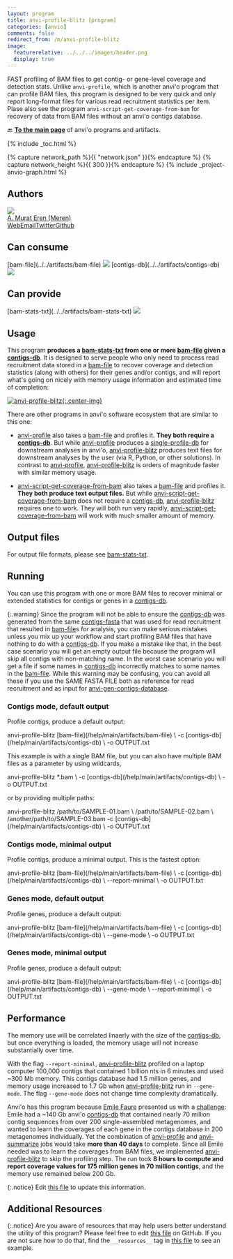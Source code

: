 ```yaml
---
layout: program
title: anvi-profile-blitz [program]
categories: [anvio]
comments: false
redirect_from: /m/anvi-profile-blitz
image:
  featurerelative: ../../../images/header.png
  display: true
---
```


FAST profiling of BAM files to get contig- or gene-level coverage and detection stats. Unlike `anvi-profile`, which is another anvi&#x27;o program that can profile BAM files, this program is designed to be very quick and only report long-format files for various read recruitment statistics per item. Plase also see the program `anvi-script-get-coverage-from-bam` for recovery of data from BAM files without an anvi&#x27;o contigs database.

🔙 **[To the main page](../../)** of anvi'o programs and artifacts.


{% include _toc.html %}
<div id="svg" class="subnetwork"></div>
{% capture network_path %}{{ "network.json" }}{% endcapture %}
{% capture network_height %}{{ 300 }}{% endcapture %}
{% include _project-anvio-graph.html %}


## Authors

<div class="anvio-person"><div class="anvio-person-info"><div class="anvio-person-photo"><img class="anvio-person-photo-img" src="../../images/authors/meren.jpg" /></div><div class="anvio-person-info-box"><a href="/people/meren" target="_blank"><span class="anvio-person-name">A. Murat Eren (Meren)</span></a><div class="anvio-person-social-box"><a href="http://meren.org" class="person-social" target="_blank"><i class="fa fa-fw fa-home"></i>Web</a><a href="mailto:a.murat.eren@gmail.com" class="person-social" target="_blank"><i class="fa fa-fw fa-envelope-square"></i>Email</a><a href="http://twitter.com/merenbey" class="person-social" target="_blank"><i class="fa fa-fw fa-twitter-square"></i>Twitter</a><a href="http://github.com/meren" class="person-social" target="_blank"><i class="fa fa-fw fa-github"></i>Github</a></div></div></div></div>



## Can consume


<p style="text-align: left" markdown="1"><span class="artifact-r">[bam-file](../../artifacts/bam-file) <img src="../../images/icons/BAM.png" class="artifact-icon-mini" /></span> <span class="artifact-r">[contigs-db](../../artifacts/contigs-db) <img src="../../images/icons/DB.png" class="artifact-icon-mini" /></span></p>


## Can provide


<p style="text-align: left" markdown="1"><span class="artifact-p">[bam-stats-txt](../../artifacts/bam-stats-txt) <img src="../../images/icons/TXT.png" class="artifact-icon-mini" /></span></p>


## Usage


This program **produces a <span class="artifact-n">[bam-stats-txt](/help/main/artifacts/bam-stats-txt)</span> from one or more <span class="artifact-n">[bam-file](/help/main/artifacts/bam-file)</span> given a <span class="artifact-n">[contigs-db](/help/main/artifacts/contigs-db)</span>**. It is designed to serve people who only need to process read recruitment data stored in a <span class="artifact-n">[bam-file](/help/main/artifacts/bam-file)</span> to recover coverage and detection statistics (along with others) for their genes and/or contigs, and will report what's going on nicely with memory usage information and estimated time of completion:

[![anvi-profile-blitz](../../images/anvi-profile-blitz.png){:.center-img}](../../images/anvi-profile-blitz.png)

There are other programs in anvi'o software ecosystem that are similar to this one:

* <span class="artifact-p">[anvi-profile](/help/main/programs/anvi-profile)</span> also takes a <span class="artifact-n">[bam-file](/help/main/artifacts/bam-file)</span> and profiles it. **They both require a <span class="artifact-n">[contigs-db](/help/main/artifacts/contigs-db)</span>**. But while <span class="artifact-p">[anvi-profile](/help/main/programs/anvi-profile)</span> produces a <span class="artifact-n">[single-profile-db](/help/main/artifacts/single-profile-db)</span> for downstream analyses in anvi'o, <span class="artifact-p">[anvi-profile-blitz](/help/main/programs/anvi-profile-blitz)</span> produces text files for downstream analyses by the user (via R, Python, or other solutions). In contrast to <span class="artifact-p">[anvi-profile](/help/main/programs/anvi-profile)</span>, <span class="artifact-p">[anvi-profile-blitz](/help/main/programs/anvi-profile-blitz)</span> is orders of magnitude faster with similar memory usage.

* <span class="artifact-p">[anvi-script-get-coverage-from-bam](/help/main/programs/anvi-script-get-coverage-from-bam)</span> also takes a <span class="artifact-n">[bam-file](/help/main/artifacts/bam-file)</span> and profiles it. **They both produce text output files.** But while <span class="artifact-p">[anvi-script-get-coverage-from-bam](/help/main/programs/anvi-script-get-coverage-from-bam)</span> does not require a <span class="artifact-n">[contigs-db](/help/main/artifacts/contigs-db)</span>, <span class="artifact-p">[anvi-profile-blitz](/help/main/programs/anvi-profile-blitz)</span> requires one to work. They will both run very rapidly, <span class="artifact-p">[anvi-script-get-coverage-from-bam](/help/main/programs/anvi-script-get-coverage-from-bam)</span> will work with much smaller amount of memory.

## Output files

For output file formats, please see <span class="artifact-n">[bam-stats-txt](/help/main/artifacts/bam-stats-txt)</span>.

## Running

You can use this program with one or more BAM files to recover minimal or extended statistics for contigs or genes in a <span class="artifact-n">[contigs-db](/help/main/artifacts/contigs-db)</span>.

{:.warning}
Since the program will not be able to ensure the <span class="artifact-n">[contigs-db](/help/main/artifacts/contigs-db)</span> was generated from the same <span class="artifact-n">[contigs-fasta](/help/main/artifacts/contigs-fasta)</span> that was used for read recruitment that resulted in <span class="artifact-n">[bam-file](/help/main/artifacts/bam-file)</span>s for analysis, you can make serious mistakes unless you mix up your workflow and start profiling BAM files that have nothing to do with a <span class="artifact-n">[contigs-db](/help/main/artifacts/contigs-db)</span>. If you make a mistake like that, in the best case scenario you will get an empty output file because the program will skip all contigs with non-matching name. In the worst case scenario you will get a file if some names in <span class="artifact-n">[contigs-db](/help/main/artifacts/contigs-db)</span> incorrectly matches to some names in the <span class="artifact-n">[bam-file](/help/main/artifacts/bam-file)</span>. While this warning may be confusing, you can avoid all these if you use the SAME FASTA FILE both as reference for read recruitment and as input for <span class="artifact-p">[anvi-gen-contigs-database](/help/main/programs/anvi-gen-contigs-database)</span>.

### Contigs mode, default output

Profile contigs, produce a default output:

<div class="codeblock" markdown="1">
anvi&#45;profile&#45;blitz <span class="artifact&#45;n">[bam&#45;file](/help/main/artifacts/bam&#45;file)</span> \
                   &#45;c <span class="artifact&#45;n">[contigs&#45;db](/help/main/artifacts/contigs&#45;db)</span> \
                   &#45;o OUTPUT.txt
</div>

This example is with a single BAM file, but you can also have multiple BAM files as a parameter by using wildcards,

<div class="codeblock" markdown="1">
anvi&#45;profile&#45;blitz &#42;.bam \
                   &#45;c <span class="artifact&#45;n">[contigs&#45;db](/help/main/artifacts/contigs&#45;db)</span> \
                   &#45;o OUTPUT.txt
</div>

or by providing multiple paths:

<div class="codeblock" markdown="1">
anvi&#45;profile&#45;blitz /path/to/SAMPLE&#45;01.bam \
                   /path/to/SAMPLE&#45;02.bam \
                   /another/path/to/SAMPLE&#45;03.bam
                   &#45;c <span class="artifact&#45;n">[contigs&#45;db](/help/main/artifacts/contigs&#45;db)</span> \
                   &#45;o OUTPUT.txt
</div>

### Contigs mode, minimal output

Profile contigs, produce a minimal output. This is the fastest option:

<div class="codeblock" markdown="1">
anvi&#45;profile&#45;blitz <span class="artifact&#45;n">[bam&#45;file](/help/main/artifacts/bam&#45;file)</span> \
                   &#45;c <span class="artifact&#45;n">[contigs&#45;db](/help/main/artifacts/contigs&#45;db)</span> \
                   &#45;&#45;report&#45;minimal \
                   &#45;o OUTPUT.txt
</div>

### Genes mode, default output

Profile genes, produce a default output:

<div class="codeblock" markdown="1">
anvi&#45;profile&#45;blitz <span class="artifact&#45;n">[bam&#45;file](/help/main/artifacts/bam&#45;file)</span> \
                   &#45;c <span class="artifact&#45;n">[contigs&#45;db](/help/main/artifacts/contigs&#45;db)</span> \
                   &#45;&#45;gene&#45;mode \
                   &#45;o OUTPUT.txt
</div>

### Genes mode, minimal output

Profile genes, produce a default output:

<div class="codeblock" markdown="1">
anvi&#45;profile&#45;blitz <span class="artifact&#45;n">[bam&#45;file](/help/main/artifacts/bam&#45;file)</span> \
                   &#45;c <span class="artifact&#45;n">[contigs&#45;db](/help/main/artifacts/contigs&#45;db)</span> \
                   &#45;&#45;gene&#45;mode \
                   &#45;&#45;report&#45;minimal \
                   &#45;o OUTPUT.txt
</div>


## Performance

The memory use will be correlated linaerly with the size of the <span class="artifact-n">[contigs-db](/help/main/artifacts/contigs-db)</span>, but once everything is loaded, the memory usage will not increase substantially over time.

With the flag `--report-minimal`, <span class="artifact-p">[anvi-profile-blitz](/help/main/programs/anvi-profile-blitz)</span> profiled on a laptop computer 100,000 contigs that contained 1 billion nts in 6 minutes and used  ~300 Mb memory. This contigs database had 1.5 million genes, and memory usage increased to 1.7 Gb when <span class="artifact-p">[anvi-profile-blitz](/help/main/programs/anvi-profile-blitz)</span> run in `--gene-mode`. The flag `--gene-mode` does not change time complexity dramatically.

Anvi'o has this program because [Emile Faure](https://twitter.com/faureemile) presented us with a [challenge](https://anvio.slack.com/archives/C8SFMGYF3/p1631723790065300): Emile had a ~140 Gb anvi'o <span class="artifact-n">[contigs-db](/help/main/artifacts/contigs-db)</span> that contained nearly 70 million contig sequences from over 200 single-assembled metagenomes, and wanted to learn the coverages of each gene in the contigs database in 200 metagenomes individually. Yet the combination of <span class="artifact-p">[anvi-profile](/help/main/programs/anvi-profile)</span> and <span class="artifact-p">[anvi-summarize](/help/main/programs/anvi-summarize)</span> jobs would take **more than 40 days** to complete. Since all Emile needed was to learn the coverages from BAM files, we implemented <span class="artifact-p">[anvi-profile-blitz](/help/main/programs/anvi-profile-blitz)</span> to skip the profiling step. The run took **8 hours to compute and report coverage values for 175 million genes in 70 million contigs**, and the memory use remained below 200 Gb.


{:.notice}
Edit [this file](https://github.com/merenlab/anvio/tree/master/anvio/docs/programs/anvi-profile-blitz.md) to update this information.


## Additional Resources



{:.notice}
Are you aware of resources that may help users better understand the utility of this program? Please feel free to edit [this file](https://github.com/merenlab/anvio/tree/master/bin/anvi-profile-blitz) on GitHub. If you are not sure how to do that, find the `__resources__` tag in [this file](https://github.com/merenlab/anvio/blob/master/bin/anvi-interactive) to see an example.
